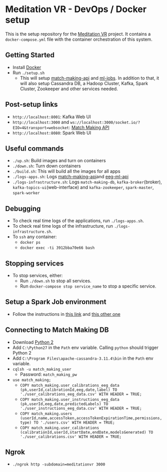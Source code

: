 # Meditation VR - DevOps / Docker setup

This is the setup repository for the [Meditation VR](https://github.com/meditationvr) project. It contains a `docker-compose.yml` file with the container orchestration of this system.

## Getting Started

* Install [Docker](https://docs.docker.com/install/)
* Run `./setup.sh`
  * This will setup [match-making-api](https://github.com/meditationvr/match-making-api) and [ml-jobs](https://github.com/meditationvr/eeg-ml-api). In addition to that, it will also setup Cassandra DB, a Hadoop Cluster, Kafka, Spark Cluster, Zookeeper and other services needed.

## Post-setup links

* `http://localhost:8001`: Kafka Web UI
* `http://localhost:3000` and `ws://localhost:3000/socket.io/?EIO=4&transport=websocket`: [Match Making API](https://github.com/meditationvr/match-making-api)
* `http://localhost:8080`: Spark Web UI


## Useful commands

* `./up.sh`: Build images and turn on containers
* `./down.sh`: Turn down containers
* `./build.sh`: This will build all the images for all apps
* `./logs-apps.sh`: Logs [match-making-api](https://github.com/meditationvr/match-making-api)and [eeg-ml-api](https://github.com/meditationvr/eeg-ml-api)
* `./logs-infrastructure.sh`: Logs `match-making-db`, `kafka-broker`(broker), `kafka-topics-ui`(web-interface) and `kafka-zookeeper`, `spark-master`, `spark-worker`

## Debugging

* To check real time logs of the applications, run `./logs-apps.sh`.
* To check real time logs of the infrastructure, run `./logs-infrastructure.sh`.
* To `ssh` any container:
  * `docker ps`
  * `docker exec -ti 3912bba70e66 bash`

## Stopping services

* To stop services, either:
  * Run `./down.sh` to stop all services.
  * Run `docker-compose stop service_name` to stop a specific service.

## Setup a Spark Job environment 

* Follow the instructions in [this link](https://br.hortonworks.com/tutorial/setting-up-a-spark-development-environment-with-scala/) and [this other one](https://sundog-education.com/spark-scala/)

## Connecting to Match Making DB

* Download [Python 2](https://www.python.org/downloads/release/python-2715/)
* Add `C:\Python27` in the `Path` env variable. Calling `python` should trigger Python 2
* Add `C:\Program Files\apache-cassandra-3.11.4\bin` in the `Path` env variable.
* `cqlsh -u match_making_user`
    * Password: `match_making_pw`
* `use match_making;`
    * `COPY match_making.user_calibrations_eeg_data (pk,userId,calibrationId,eeg,date,label) TO './user_calibrations_eeg_data.csv' WITH HEADER = TRUE;`
    * `COPY match_making.user_instructions_eeg_data (pk,userId,eeg,date,predictedLabels) TO './user_instructions_eeg_data.csv' WITH HEADER = TRUE;`
    * `COPY match_making.users (userId,name,accessToken,accessTokenExpirationTime,permissions,type) TO './users.csv' WITH HEADER = TRUE;`
    * `COPY match_making.user_calibrations (calibrationId,userId,startDate,endDate,modelsGenerated) TO './user_calibrations.csv' WITH HEADER = TRUE;`

## Ngrok

* `./ngrok http -subdomain=meditationvr 3000`